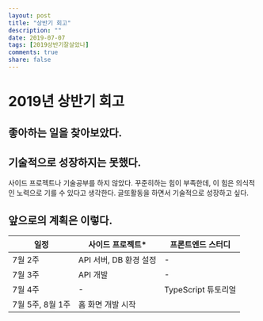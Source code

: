 ```yaml
---
layout: post
title: "상반기 회고"
description: ""
date: 2019-07-07
tags: [2019상반기잘살았나]
comments: true
share: false
---
```


# 2019년 상반기 회고

## 좋아하는 일을 찾아보았다.
<!-- 2019년은 나에게 많은 기회가 주어진 해이다. 개발에 지쳐 회사를 그만두려 했는 데, 오히려 회사는 더 잘 할 수 있는 일을 찾을 수 있게 도와주었다. 올해 상반기에는 작은 서비스를 기획하고, 개발하고, 운영을 했다. 이제는 주력해서 맡고 싶은 업무를 정해야할 때인 것 같다. 누가 그러라고 한 것도 아니고, 회사일이라는 게 마음처럼 되는 것은 아닌 것도 안다. 그래도 개발을 하고 싶다. -->

## 기술적으로 성장하지는 못했다.
사이드 프로젝트나 기술공부를 하지 않았다. 꾸준히하는 힘이 부족한데, 이 힘은 의식적인 노력으로 기를 수 있다고 생각한다. 글또활동을 하면서 기술적으로 성장하고 싶다.

## 앞으로의 계획은 이렇다.

| 일정 | 사이드 프로젝트* | 프론트엔드 스터디 |
| -- | -- | -- |
| 7월 2주 | API 서버, DB 환경 설정 | - |
| 7월 3주 | API 개발 | - |
| 7월 4주 | - | TypeScript 튜토리얼 |
| 7월 5주, 8월 1주 | 홈 화면 개발 시작 |
